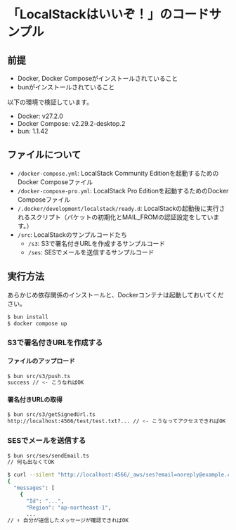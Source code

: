 # 「LocalStackはいいぞ！」のコードサンプル

## 前提

- Docker, Docker Composeがインストールされていること
- bunがインストールされていること

以下の環境で検証しています。
- Docker: v27.2.0
- Docker Compose: v2.29.2-desktop.2
- bun: 1.1.42

## ファイルについて

- `/docker-compose.yml`: LocalStack Community Editionを起動するためのDocker Composeファイル
- `/docker-compose-pro.yml`: LocalStack Pro Editionを起動するためのDocker Composeファイル
- `/.docker/development/localstack/ready.d`: LocalStackの起動後に実行されるスクリプト（バケットの初期化とMAIL_FROMの認証設定をしています。）
- `/src`: LocalStackのサンプルコードたち
  - `/s3`: S3で署名付きURLを作成するサンプルコード
  - `/ses`: SESでメールを送信するサンプルコード

## 実行方法

あらかじめ依存関係のインストールと、Dockerコンテナは起動しておいてください。

```bash
$ bun install
$ docker compose up
```

### S3で署名付きURLを作成する

#### ファイルのアップロード

```bash
$ bun src/s3/push.ts
success // <- こうなればOK
```

#### 署名付きURLの取得

```bash
$ bun src/s3/getSignedUrl.ts
http://localhost:4566/test/test.txt?... // <- こうなってアクセスできればOK
```

### SESでメールを送信する

```bash
$ bun src/ses/sendEmail.ts
// 何も出なくてOK

$ curl --silent "http://localhost:4566/_aws/ses?email=noreply@example.com" | jq .
{
  "messages": [
    {
      "Id": "...",
      "Region": "ap-northeast-1",
      ...
// ↑ 自分が送信したメッセージが確認できればOK
```